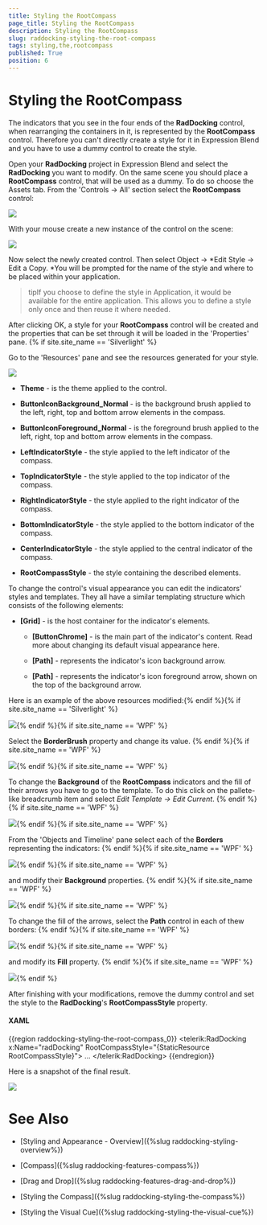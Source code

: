 ```yaml
---
title: Styling the RootCompass
page_title: Styling the RootCompass
description: Styling the RootCompass
slug: raddocking-styling-the-root-compass
tags: styling,the,rootcompass
published: True
position: 6
---
```


# Styling the RootCompass

The indicators that you see in the four ends of the __RadDocking__ control, when rearranging the containers in it, is represented by the __RootCompass__ control. Therefore you can't directly create a style for it in Expression Blend and you have to use a dummy control to create the style.

Open your __RadDocking__ project in Expression Blend and select the __RadDocking__ you want to modify. On the same scene you should place a __RootCompass__ control, that will be used as a dummy. To do so choose the Assets tab. From the 'Controls -> All' section select the __RootCompass__ control:

![](images/RadDocking_StylingRootCompass_01.png)

With your mouse create a new instance of the control on the scene:

![](images/RadDocking_StylingRootCompass_02.png)

Now select the newly created control. Then select Object -> *Edit Style -> Edit a Copy. *You will be prompted for the name of the style and where to be placed within your application.

>tipIf you choose to define the style in Application, it would be available for the entire application. This allows you to define a style only once and then reuse it where needed.

After clicking OK, a style for your __RootCompass__ control will be created and the properties that can be set through it will be loaded in the 'Properties' pane.
        {% if site.site_name == 'Silverlight' %}

Go to the 'Resources' pane and see the resources generated for your style. 

![](images/RadDocking_StylingRootCompass_05.png)

* __Theme__ - is the theme applied to the control.

* __ButtonIconBackground_Normal__ - is the background brush applied to the left, right, top and bottom arrow elements in the compass.

* __ButtonIconForeground_Normal__ - is the foreground brush applied to the left, right, top and bottom arrow elements in the compass.

* __LeftIndicatorStyle__ - the style applied to the left indicator of the compass.

* __TopIndicatorStyle__ - the style applied to the top indicator of the compass.

* __RightIndicatorStyle__ - the style applied to the right indicator of the compass.

* __BottomIndicatorStyle__ - the style applied to the bottom indicator of the compass.

* __CenterIndicatorStyle__ - the style applied to the central indicator of the compass.

* __RootCompassStyle__ - the style containing the described elements.

To change the control's visual appearance you can edit the indicators' styles and templates. They all have a similar templating structure which consists of the following elements:

* __[Grid]__ - is the host container for the indicator's elements.

	* __[ButtonChrome]__ - is the main part of the indicator's content. Read more about changing its default visual appearance here.

	* __[Path]__ - represents the indicator's icon background arrow.

	* __[Path]__ - represents the indicator's icon foreground arrow, shown on the top of the background arrow.

Here is an example of the above resources modified:{% endif %}{% if site.site_name == 'Silverlight' %}

![](images/RadDocking_StylingRootCompass_06.png){% endif %}{% if site.site_name == 'WPF' %}

Select the __BorderBrush__ property and change its value.
{% endif %}{% if site.site_name == 'WPF' %}

![](images/RadDocking_StylingRootCompass_05_06_WPF.png){% endif %}{% if site.site_name == 'WPF' %}

To change the __Background__ of the __RootCompass__ indicators and the fill of their arrows you have to go to the template. To do this click on the pallete-like breadcrumb item and select *Edit Template -> Edit Current*.
{% endif %}{% if site.site_name == 'WPF' %}

![](images/RadDocking_StylingRootCompass_07_08_01_WPF.png){% endif %}{% if site.site_name == 'WPF' %}

From the 'Objects and Timeline' pane select each of the __Borders__ representing the indicators:
{% endif %}{% if site.site_name == 'WPF' %}

![](images/RadDocking_StylingRootCompass_07_08_02_WPF.png){% endif %}{% if site.site_name == 'WPF' %}

and modify their __Background__ properties.
{% endif %}{% if site.site_name == 'WPF' %}

![](images/RadDocking_StylingRootCompass_07_08_03_WPF.png){% endif %}{% if site.site_name == 'WPF' %}

To change the fill of the arrows, select the __Path__ control in each of thew borders:
{% endif %}{% if site.site_name == 'WPF' %}

![](images/RadDocking_StylingRootCompass_09_WPF.png){% endif %}{% if site.site_name == 'WPF' %}

and modify its __Fill__ property.
{% endif %}{% if site.site_name == 'WPF' %}

![](images/RadDocking_StylingRootCompass_10_WPF.png){% endif %}

After finishing with your modifications, remove the dummy control and set the style to the __RadDocking__'s __RootCompassStyle__ property.
        
#### __XAML__

{{region raddocking-styling-the-root-compass_0}}
	<telerik:RadDocking x:Name="radDocking"
	                         RootCompassStyle="{StaticResource RootCompassStyle}">
	      ...
	</telerik:RadDocking>
{{endregion}}

Here is a snapshot of the final result.

![](images/RadDocking_StylingRootCompass_11.png)

# See Also

 * [Styling and Appearance - Overview]({%slug raddocking-styling-overview%})

 * [Compass]({%slug raddocking-features-compass%})

 * [Drag and Drop]({%slug raddocking-features-drag-and-drop%})

 * [Styling the Compass]({%slug raddocking-styling-the-compass%})

 * [Styling the Visual Cue]({%slug raddocking-styling-the-visual-cue%})
